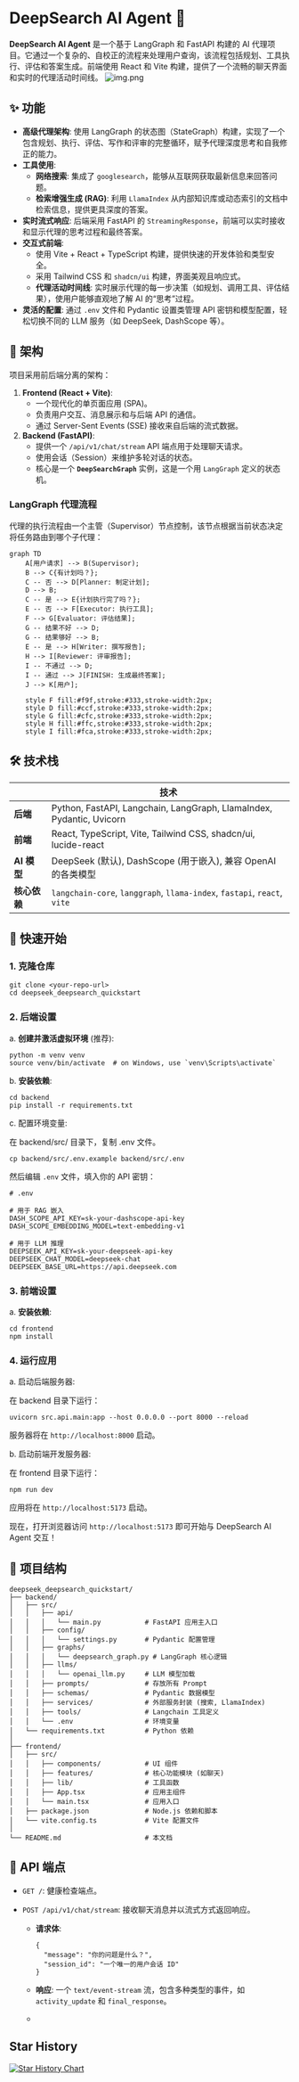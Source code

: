 # DeepSearch AI Agent 🚀

**DeepSearch AI Agent** 是一个基于 LangGraph 和 FastAPI 构建的 AI 代理项目。它通过一个复杂的、自校正的流程来处理用户查询，该流程包括规划、工具执行、评估和答案生成。前端使用 React 和 Vite 构建，提供了一个流畅的聊天界面和实时的代理活动时间线。
![img.png](img.png)


## ✨ 功能

- **高级代理架构**: 使用 LangGraph 的状态图（StateGraph）构建，实现了一个包含规划、执行、评估、写作和评审的完整循环，赋予代理深度思考和自我修正的能力。
- **工具使用**:
  - **网络搜索**: 集成了 `googlesearch`，能够从互联网获取最新信息来回答问题。
  - **检索增强生成 (RAG)**: 利用 `LlamaIndex` 从内部知识库或动态索引的文档中检索信息，提供更具深度的答案。
- **实时流式响应**: 后端采用 FastAPI 的 `StreamingResponse`，前端可以实时接收和显示代理的思考过程和最终答案。
- **交互式前端**:
  - 使用 Vite + React + TypeScript 构建，提供快速的开发体验和类型安全。
  - 采用 Tailwind CSS 和 `shadcn/ui` 构建，界面美观且响应式。
  - **代理活动时间线**: 实时展示代理的每一步决策（如规划、调用工具、评估结果），使用户能够直观地了解 AI 的“思考”过程。
- **灵活的配置**: 通过 `.env` 文件和 Pydantic 设置类管理 API 密钥和模型配置，轻松切换不同的 LLM 服务（如 DeepSeek, DashScope 等）。

## 📐 架构

项目采用前后端分离的架构：

1. **Frontend (React + Vite)**:
   - 一个现代化的单页面应用 (SPA)。
   - 负责用户交互、消息展示和与后端 API 的通信。
   - 通过 Server-Sent Events (SSE) 接收来自后端的流式数据。
2. **Backend (FastAPI)**:
   - 提供一个 `/api/v1/chat/stream` API 端点用于处理聊天请求。
   - 使用会话（Session）来维护多轮对话的状态。
   - 核心是一个 **`DeepSearchGraph`** 实例，这是一个用 `LangGraph` 定义的状态机。

### LangGraph 代理流程

代理的执行流程由一个主管（Supervisor）节点控制，该节点根据当前状态决定将任务路由到哪个子代理：

```mermaid
graph TD
    A[用户请求] --> B(Supervisor);
    B --> C{有计划吗？};
    C -- 否 --> D[Planner: 制定计划];
    D --> B;
    C -- 是 --> E{计划执行完了吗？};
    E -- 否 --> F[Executor: 执行工具];
    F --> G[Evaluator: 评估结果];
    G -- 结果不好 --> D;
    G -- 结果够好 --> B;
    E -- 是 --> H[Writer: 撰写报告];
    H --> I[Reviewer: 评审报告];
    I -- 不通过 --> D;
    I -- 通过 --> J[FINISH: 生成最终答案];
    J --> K[用户];

    style F fill:#f9f,stroke:#333,stroke-width:2px;
    style D fill:#ccf,stroke:#333,stroke-width:2px;
    style G fill:#cfc,stroke:#333,stroke-width:2px;
    style H fill:#ffc,stroke:#333,stroke-width:2px;
    style I fill:#fca,stroke:#333,stroke-width:2px;
```

## 🛠️ 技术栈

|              | **技术**                                                     |
| ------------ | ------------------------------------------------------------ |
| **后端**     | Python, FastAPI, Langchain, LangGraph, LlamaIndex, Pydantic, Uvicorn |
| **前端**     | React, TypeScript, Vite, Tailwind CSS, shadcn/ui, lucide-react |
| **AI 模型**  | DeepSeek (默认), DashScope (用于嵌入), 兼容 OpenAI 的各类模型 |
| **核心依赖** | `langchain-core`, `langgraph`, `llama-index`, `fastapi`, `react`, `vite` |

## 🚀 快速开始

### 1. 克隆仓库

```
git clone <your-repo-url>
cd deepseek_deepsearch_quickstart
```

### 2. 后端设置

a. **创建并激活虚拟环境** (推荐):

```
python -m venv venv
source venv/bin/activate  # on Windows, use `venv\Scripts\activate`
```

b. **安装依赖**:

```
cd backend
pip install -r requirements.txt
```

c. 配置环境变量:

在 backend/src/ 目录下，复制 .env 文件。

```
cp backend/src/.env.example backend/src/.env
```

然后编辑 `.env` 文件，填入你的 API 密钥：

```
# .env

# 用于 RAG 嵌入
DASH_SCOPE_API_KEY=sk-your-dashscope-api-key
DASH_SCOPE_EMBEDDING_MODEL=text-embedding-v1

# 用于 LLM 推理
DEEPSEEK_API_KEY=sk-your-deepseek-api-key
DEEPSEEK_CHAT_MODEL=deepseek-chat
DEEPSEEK_BASE_URL=https://api.deepseek.com
```

### 3. 前端设置

a. **安装依赖**:

```
cd frontend
npm install
```

### 4. 运行应用

a. 启动后端服务器:

在 backend 目录下运行：

```
uvicorn src.api.main:app --host 0.0.0.0 --port 8000 --reload
```

服务器将在 `http://localhost:8000` 启动。

b. 启动前端开发服务器:

在 frontend 目录下运行：

```
npm run dev
```

应用将在 `http://localhost:5173` 启动。

现在，打开浏览器访问 `http://localhost:5173` 即可开始与 DeepSearch AI Agent 交互！

## 📂 项目结构

```
deepseek_deepsearch_quickstart/
├── backend/
│   ├── src/
│   │   ├── api/
│   │   │   └── main.py           # FastAPI 应用主入口
│   │   ├── config/
│   │   │   └── settings.py       # Pydantic 配置管理
│   │   ├── graphs/
│   │   │   └── deepsearch_graph.py # LangGraph 核心逻辑
│   │   ├── llms/
│   │   │   └── openai_llm.py     # LLM 模型加载
│   │   ├── prompts/              # 存放所有 Prompt
│   │   ├── schemas/              # Pydantic 数据模型
│   │   ├── services/             # 外部服务封装 (搜索, LlamaIndex)
│   │   ├── tools/                # Langchain 工具定义
│   │   └── .env                  # 环境变量
│   └── requirements.txt          # Python 依赖
│
├── frontend/
│   ├── src/
│   │   ├── components/           # UI 组件
│   │   ├── features/             # 核心功能模块 (如聊天)
│   │   ├── lib/                  # 工具函数
│   │   ├── App.tsx               # 应用主组件
│   │   └── main.tsx              # 应用入口
│   ├── package.json              # Node.js 依赖和脚本
│   └── vite.config.ts            # Vite 配置文件
│
└── README.md                     # 本文档
```

## 📜 API 端点

- `GET /`: 健康检查端点。

- `POST /api/v1/chat/stream`: 接收聊天消息并以流式方式返回响应。

  - **请求体**:

    ```
    {
      "message": "你的问题是什么？",
      "session_id": "一个唯一的用户会话 ID"
    }
    ```

  - **响应**: 一个 `text/event-stream` 流，包含多种类型的事件，如 `activity_update` 和 `final_response`。
  -
## Star History

[![Star History Chart](https://api.star-history.com/svg?repos=LordFoxFairy/deepseek_deepsearch_quickstart&type=Date)](https://www.star-history.com/#LordFoxFairy/deepseek_deepsearch_quickstart&Date)
